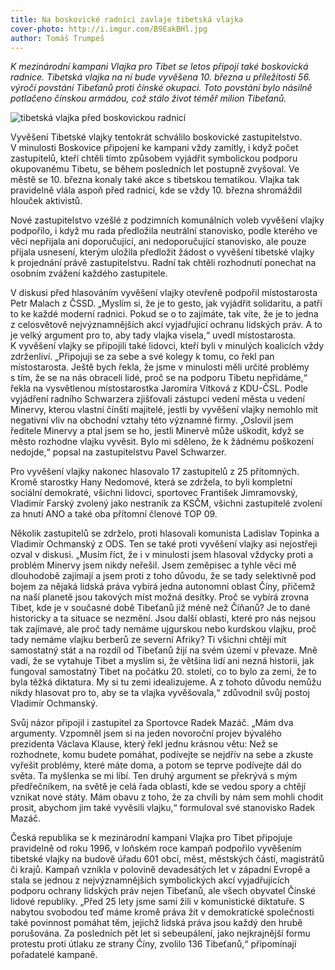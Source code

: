 ```yaml
---
title: Na boskovické radnici zavlaje tibetská vlajka
cover-photo: http://i.imgur.com/B9EakBHl.jpg
author: Tomáš Trumpeš
---
```


*K mezinárodní kampani Vlajka pro Tibet se letos připojí také boskovická radnice. Tibetská vlajka na ní bude vyvěšena 10. března u příležitosti 56. výročí povstání Tibeťanů proti čínské okupaci. Toto povstání bylo násilně potlačeno čínskou armádou, což stálo život téměř milion Tibeťanů.*

<img src="http://i.imgur.com/B9EakBH.jpg" alt="tibetská vlajka před boskovickou radnicí" class="img-responsive">

Vyvěšení Tibetské vlajky tentokrát schválilo boskovické zastupitelstvo. V minulosti Boskovice připojení ke kampani vždy zamítly, i když počet zastupitelů, kteří chtěli tímto způsobem vyjádřit symbolickou podporu okupovanému Tibetu, se během posledních let postupně zvyšoval. Ve městě se 10. března konaly také akce s tibetskou tematikou. Vlajka tak pravidelně vlála aspoň před radnicí, kde se vždy 10. března shromáždil hlouček aktivistů.

Nové zastupitelstvo vzešlé z podzimních komunálních voleb vyvěšení vlajky podpořilo, i když mu rada předložila neutrální stanovisko, podle kterého ve věci nepřijala ani doporučující, ani nedoporučující stanovisko, ale pouze přijala usnesení, kterým uložila předložit žádost o vyvěšení tibetské vlajky k projednání právě zastupitelstvu. Radní tak chtěli rozhodnutí ponechat na osobním zvážení každého zastupitele.

V diskusi před hlasováním vyvěšení vlajky otevřeně podpořil místostarosta Petr Malach z ČSSD. „Myslím si, že je to gesto, jak vyjádřit solidaritu, a patří to ke každé moderní radnici. Pokud se o to zajímáte, tak víte, že je to jedna z celosvětově nejvýznamnějších akcí vyjadřující ochranu lidských práv. A to je velký argument pro to, aby tady vlajka visela,“ uvedl místostarosta. K vyvěšení vlajky se připojili také lidovci, kteří byli v minulých koalicích vždy zdrženliví. „Připojuji se za sebe a své kolegy k tomu, co řekl pan místostarosta. Ještě bych řekla, že jsme v minulosti měli určité problémy s tím, že se na nás obraceli lidé, proč se na podporu Tibetu nepřidáme,“ řekla na vysvětlenou místostarostka Jaromíra Vítková z KDU-ČSL. 
Podle vyjádření radního Schwarzera zjišťovali zástupci vedení města u vedení Minervy, kterou vlastní čínští majitelé, jestli by vyvěšení vlajky nemohlo mít negativní vliv na obchodní vztahy této významné firmy. „Oslovil jsem ředitele Minervy a ptal jsem se ho, jestli Minervě může uškodit, když se město rozhodne vlajku vyvěsit. Bylo mi sděleno, že k žádnému poškození nedojde,“ popsal na zastupitelstvu Pavel Schwarzer.

Pro vyvěšení vlajky nakonec hlasovalo 17 zastupitelů z 25 přítomných. Kromě starostky Hany Nedomové, která se zdržela, to byli kompletní sociální demokraté, všichni lidovci, sportovec František Jimramovský, Vladimír Farský zvolený jako nestraník za KSČM, všichni zastupitelé zvolení za hnutí ANO a také oba přítomní členové TOP 09.

Několik zastupitelů se zdrželo, proti hlasovali komunista Ladislav Topinka a Vladimír Ochmanský z ODS. Ten se také proti vyvěšení vlajky asi nejostřeji ozval v diskusi. „Musím říct, že i v minulosti jsem hlasoval vždycky proti a problém Minervy jsem nikdy neřešil. Jsem zeměpisec a tyhle věci mě dlouhodobě zajímají a jsem proti z toho důvodu, že se tady selektivně pod bojem za nějaká lidská práva vybírá jedna autonomní oblast Číny, přičemž na naší planetě jsou takových míst možná desítky. Proč se vybírá zrovna Tibet, kde je v současné době Tibeťanů již méně než Číňanů? Je to dané historicky a ta situace se nezmění. Jsou další oblasti, které pro nás nejsou tak zajímavé, ale proč tady nemáme ujgurskou nebo kurdskou vlajku, proč tady nemáme vlajku berberů ze severní Afriky? Ti všichni chtějí mít samostatný stát a na rozdíl od Tibeťanů žijí na svém území v převaze. Mně vadí, že se vytahuje Tibet a myslím si, že většina lidí ani nezná historii, jak fungoval samostatný Tibet na počátku 20. století, co to bylo za zemi, že to byla těžká diktatura. My si tu zemi idealizujeme. A z tohoto důvodu nemůžu nikdy hlasovat pro to, aby se ta vlajka vyvěšovala,“ zdůvodnil svůj postoj Vladimír Ochmanský.

Svůj názor připojil i zastupitel za Sportovce Radek Mazáč. „Mám dva argumenty. Vzpomněl jsem si na jeden novoroční projev bývalého prezidenta Václava Klause, který řekl jednu krásnou větu: Než se rozhodnete, komu budete pomáhat, podívejte se nejdřív na sebe a zkuste vyřešit problémy, které máte doma, a potom se teprve podívejte dál do světa. Ta myšlenka se mi líbí. Ten druhý argument se překrývá s mým předřečníkem, na světě je celá řada oblastí, kde se vedou spory a chtějí vznikat nové státy. Mám obavu z toho, že za chvíli by nám sem mohli chodit prosit, abychom jim také vyvěsili vlajku,“ formuloval své stanovisko Radek Mazáč.

Česká republika se k mezinárodní kampani Vlajka pro Tibet připojuje pravidelně od roku 1996, v loňském roce kampaň podpořilo vyvěšením tibetské vlajky na budově úřadu 601 obcí, měst, městských částí, magistrátů či krajů. Kampaň vznikla v polovině devadesátých let v západní Evropě a stala se jednou z nejvýznamnějších symbolických akcí vyjadřujících podporu ochrany lidských práv nejen Tibeťanů, ale všech obyvatel Čínské lidové republiky. „Před 25 lety jsme sami žili v komunistické diktatuře. S nabytou svobodou teď máme kromě práva žít v demokratické společnosti také povinnost pomáhat těm, jejichž lidská práva jsou každý den hrubě porušována. Za posledních pět let si sebeupálení, jako nejkrajnější formu protestu proti útlaku ze strany Číny, zvolilo 136 Tibeťanů,“ připomínají pořadatelé kampaně.
